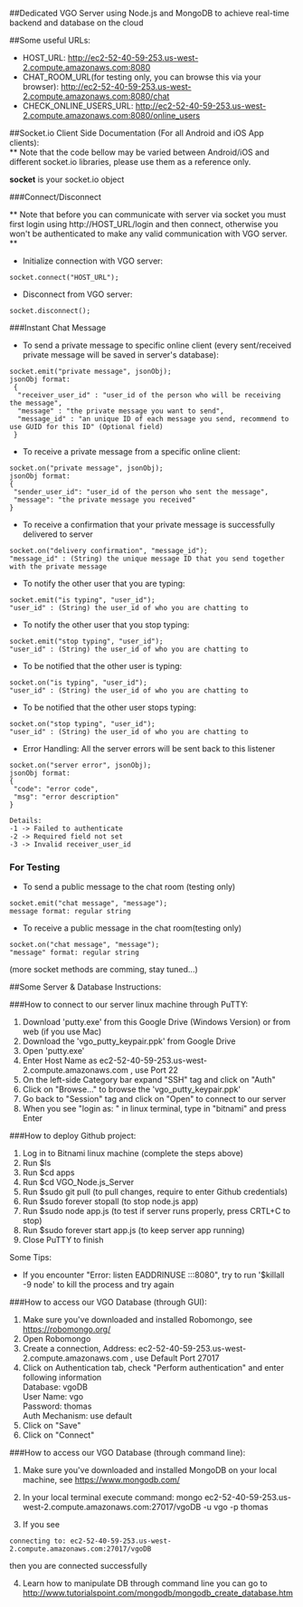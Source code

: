##Dedicated VGO Server using Node.js and MongoDB to achieve real-time backend and database on the cloud 

##Some useful URLs:  
* HOST_URL: http://ec2-52-40-59-253.us-west-2.compute.amazonaws.com:8080
* CHAT_ROOM_URL(for testing only, you can browse this via your browser): http://ec2-52-40-59-253.us-west-2.compute.amazonaws.com:8080/chat
* CHECK_ONLINE_USERS_URL: http://ec2-52-40-59-253.us-west-2.compute.amazonaws.com:8080/online_users

##Socket.io Client Side Documentation (For all Android and iOS App clients):  
** Note that the code bellow may be varied between Android/iOS and different socket.io libraries, please use them as a reference only.  
  
**socket** is your socket.io object


###Connect/Disconnect

** Note that before you can communicate with server via socket you must first login using http://HOST_URL/login and then connect, otherwise you won't be authenticated to make any valid communication with VGO server. ** 

* Initialize connection with VGO server:
```
socket.connect("HOST_URL");
```

* Disconnect from VGO server:
```
socket.disconnect();
```


###Instant Chat Message

* To send a private message to specific online client (every sent/received private message will be saved in server's database):  
```
socket.emit("private message", jsonObj);  
jsonObj format:  
 {
  "receiver_user_id" : "user_id of the person who will be receiving the message",  
  "message" : "the private message you want to send",
  "message_id" : "an unique ID of each message you send, recommend to use GUID for this ID" (Optional field) 
 }
```

* To receive a private message from a specific online client:  
```
socket.on("private message", jsonObj);
jsonObj format:  
{
 "sender_user_id": "user_id of the person who sent the message",  
 "message": "the private message you received"
}
```

* To receive a confirmation that your private message is successfully delivered to server
```
socket.on("delivery confirmation", "message_id");
"message_id" : (String) the unique message ID that you send together with the private message  
```

* To notify the other user that you are typing:
```
socket.emit("is typing", "user_id");
"user_id" : (String) the user_id of who you are chatting to
```

* To notify the other user that you stop typing:
```
socket.emit("stop typing", "user_id");
"user_id" : (String) the user_id of who you are chatting to
```

* To be notified that the other user is typing:
```
socket.on("is typing", "user_id");
"user_id" : (String) the user_id of who you are chatting to
```

* To be notified that the other user stops typing:
```
socket.on("stop typing", "user_id");
"user_id" : (String) the user_id of who you are chatting to
```

* Error Handling: All the server errors will be sent back to this listener
```
socket.on("server error", jsonObj);
jsonObj format:  
{
 "code": "error code",  
 "msg": "error description"
}

Details:
-1 -> Failed to authenticate
-2 -> Required field not set
-3 -> Invalid receiver_user_id
```

### For Testing 
* To send a public message to the chat room (testing only)  
```
socket.emit("chat message", "message");
message format: regular string
```

* To receive a public message in the chat room(testing only)  
```
socket.on("chat message", "message");
"message" format: regular string  
```



(more socket methods are comming, stay tuned...)  



##Some Server & Database Instructions:  

###How to connect to our server linux machine through PuTTY:

1. Download 'putty.exe' from this Google Drive (Windows Version) or from web (if you use Mac)
2. Download the 'vgo_putty_keypair.ppk' from Google Drive
3. Open 'putty.exe'
4. Enter Host Name as ec2-52-40-59-253.us-west-2.compute.amazonaws.com , use Port 22
5. On the left-side Category bar expand "SSH" tag and click on "Auth"
6. Click on "Browse..." to browse the 'vgo_putty_keypair.ppk'  
7. Go back to "Session" tag and click on "Open" to connect to our server
8. When you see "login as: " in linux terminal, type in "bitnami" and press Enter


###How to deploy Github project:

1. Log in to Bitnami linux machine (complete the steps above)
2. Run $ls
3. Run $cd apps
4. Run $cd VGO_Node.js_Server
5. Run $sudo git pull (to pull changes, require to enter Github credentials)
6. Run $sudo forever stopall (to stop node.js app)
7. Run $sudo node app.js (to test if server runs properly, press CRTL+C to stop)
8. Run $sudo forever start app.js (to keep server app running)
9. Close PuTTY to finish

Some Tips:
* If you encounter "Error: listen EADDRINUSE :::8080", try to run '$killall -9 node' to kill the process and try again



###How to access our VGO Database (through GUI):

1. Make sure you've downloaded and installed Robomongo, see https://robomongo.org/
2. Open Robomongo
3. Create a connection, Address: ec2-52-40-59-253.us-west-2.compute.amazonaws.com , use Default Port 27017
4. Click on Authentication tab, check "Perform authentication" and enter following information  
	Database: vgoDB  
       User Name: vgo  
	Password: thomas  
  Auth Mechanism: use default  
5. Click on "Save"
6. Click on "Connect"


###How to access our VGO Database (through command line):

1. Make sure you've downloaded and installed MongoDB on your local machine, see https://www.mongodb.com/
2. In your local terminal execute command: 
mongo ec2-52-40-59-253.us-west-2.compute.amazonaws.com:27017/vgoDB -u vgo -p thomas

3. If you see
```
connecting to: ec2-52-40-59-253.us-west-2.compute.amazonaws.com:27017/vgoDB
```
then you are connected successfully

4. Learn how to manipulate DB through command line you can go to
http://www.tutorialspoint.com/mongodb/mongodb_create_database.htm
